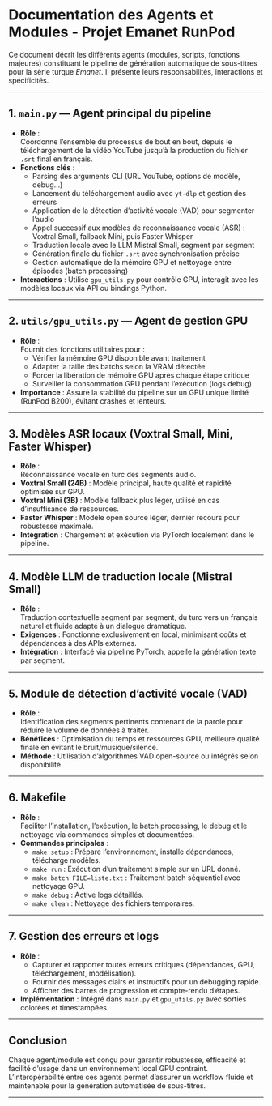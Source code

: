 # Documentation des Agents et Modules - Projet Emanet RunPod

Ce document décrit les différents agents (modules, scripts, fonctions majeures) constituant le pipeline de génération automatique de sous-titres pour la série turque *Emanet*. Il présente leurs responsabilités, interactions et spécificités.

---

## 1. `main.py` — Agent principal du pipeline

- **Rôle** :  
  Coordonne l’ensemble du processus de bout en bout, depuis le téléchargement de la vidéo YouTube jusqu’à la production du fichier `.srt` final en français.  
- **Fonctions clés** :  
  - Parsing des arguments CLI (URL YouTube, options de modèle, debug...)  
  - Lancement du téléchargement audio avec `yt-dlp` et gestion des erreurs  
  - Application de la détection d’activité vocale (VAD) pour segmenter l’audio  
  - Appel successif aux modèles de reconnaissance vocale (ASR) : Voxtral Small, fallback Mini, puis Faster Whisper  
  - Traduction locale avec le LLM Mistral Small, segment par segment  
  - Génération finale du fichier `.srt` avec synchronisation précise  
  - Gestion automatique de la mémoire GPU et nettoyage entre épisodes (batch processing)  
- **Interactions** : Utilise `gpu_utils.py` pour contrôle GPU, interagit avec les modèles locaux via API ou bindings Python.

---

## 2. `utils/gpu_utils.py` — Agent de gestion GPU

- **Rôle** :  
  Fournit des fonctions utilitaires pour :  
  - Vérifier la mémoire GPU disponible avant traitement  
  - Adapter la taille des batchs selon la VRAM détectée  
  - Forcer la libération de mémoire GPU après chaque étape critique  
  - Surveiller la consommation GPU pendant l’exécution (logs debug)  
- **Importance** : Assure la stabilité du pipeline sur un GPU unique limité (RunPod B200), évitant crashes et lenteurs.

---

## 3. Modèles ASR locaux (Voxtral Small, Mini, Faster Whisper)

- **Rôle** :  
  Reconnaissance vocale en turc des segments audio.  
- **Voxtral Small (24B)** : Modèle principal, haute qualité et rapidité optimisée sur GPU.  
- **Voxtral Mini (3B)** : Modèle fallback plus léger, utilisé en cas d’insuffisance de ressources.  
- **Faster Whisper** : Modèle open source léger, dernier recours pour robustesse maximale.  
- **Intégration** : Chargement et exécution via PyTorch localement dans le pipeline.

---

## 4. Modèle LLM de traduction locale (Mistral Small)

- **Rôle** :  
  Traduction contextuelle segment par segment, du turc vers un français naturel et fluide adapté à un dialogue dramatique.  
- **Exigences** : Fonctionne exclusivement en local, minimisant coûts et dépendances à des APIs externes.  
- **Intégration** : Interfacé via pipeline PyTorch, appelle la génération texte par segment.

---

## 5. Module de détection d’activité vocale (VAD)

- **Rôle** :  
  Identification des segments pertinents contenant de la parole pour réduire le volume de données à traiter.  
- **Bénéfices** : Optimisation du temps et ressources GPU, meilleure qualité finale en évitant le bruit/musique/silence.  
- **Méthode** : Utilisation d’algorithmes VAD open-source ou intégrés selon disponibilité.

---

## 6. Makefile

- **Rôle** :  
  Faciliter l’installation, l’exécution, le batch processing, le debug et le nettoyage via commandes simples et documentées.  
- **Commandes principales** :  
  - `make setup` : Prépare l’environnement, installe dépendances, télécharge modèles.  
  - `make run` : Exécution d’un traitement simple sur un URL donné.  
  - `make batch FILE=liste.txt` : Traitement batch séquentiel avec nettoyage GPU.  
  - `make debug` : Active logs détaillés.  
  - `make clean` : Nettoyage des fichiers temporaires.

---

## 7. Gestion des erreurs et logs

- **Rôle** :  
  - Capturer et rapporter toutes erreurs critiques (dépendances, GPU, téléchargement, modélisation).  
  - Fournir des messages clairs et instructifs pour un debugging rapide.  
  - Afficher des barres de progression et compte-rendu d’étapes.  
- **Implémentation** : Intégré dans `main.py` et `gpu_utils.py` avec sorties colorées et timestampées.

---

## Conclusion

Chaque agent/module est conçu pour garantir robustesse, efficacité et facilité d’usage dans un environnement local GPU contraint. L’interopérabilité entre ces agents permet d’assurer un workflow fluide et maintenable pour la génération automatisée de sous-titres.

---
